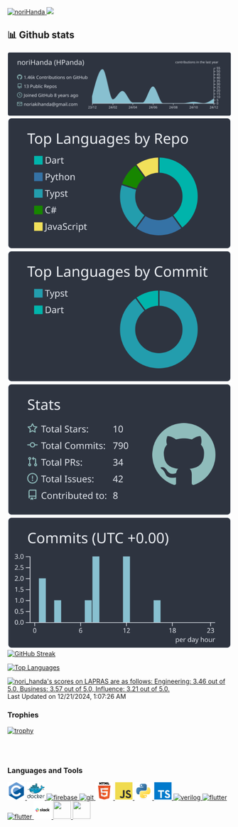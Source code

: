 <p align="left">
  <a href="https://github.com/noriHanda/noriHanda/">
    <img src="https://komarev.com/ghpvc/?username=noriHanda" alt="noriHanda" />
  </a>
  <a href="http://twitter.com/nori_handa">
    <img height="20" src="https://img.shields.io/twitter/follow/nori_handa?label=Twitter&logo=twitter&style=flat" />
  </a>
</p>

## 📊 Github stats


[![](https://raw.githubusercontent.com/noriHanda/noriHanda/main/profile-summary-card-output/nord_dark/0-profile-details.svg)](https://github.com/vn7n24fzkq/github-profile-summary-cards)
[![](https://raw.githubusercontent.com/noriHanda/noriHanda/main/profile-summary-card-output/nord_dark/1-repos-per-language.svg)](https://github.com/vn7n24fzkq/github-profile-summary-cards) [![](https://raw.githubusercontent.com/noriHanda/noriHanda/main/profile-summary-card-output/nord_dark/2-most-commit-language.svg)](https://github.com/vn7n24fzkq/github-profile-summary-cards)
[![](https://raw.githubusercontent.com/noriHanda/noriHanda/main/profile-summary-card-output/nord_dark/3-stats.svg)](https://github.com/vn7n24fzkq/github-profile-summary-cards) [![](https://raw.githubusercontent.com/noriHanda/noriHanda/main/profile-summary-card-output/nord_dark/4-productive-time.svg)](https://github.com/vn7n24fzkq/github-profile-summary-cards)
[![GitHub Streak](https://github-readme-streak-stats.herokuapp.com/?user=noriHanda&theme=nord)](https://git.io/streak-stats)

[![Top Languages](https://github-readme-stats.vercel.app/api/top-langs/?username=noriHanda&show_icons=true&theme=nord
)](https://github.com/anuraghazra/github-readme-stats)

<!--START_SECTION:lapras-card-->
<p ><a href="https://lapras.com/public/nori_handa" target="_blank" rel="noopener noreferrer"><img alt="nori_handa's scores on LAPRAS are as follows: Engineering: 3.46 out of 5.0, Business: 3.57 out of 5.0, Influence: 3.21 out of 5.0." src="https://lapras-card-generator.vercel.app/api/svg?e=3.46&b=3.57&i=3.21&b1=%23004736&b2=%2300bf8f&i1=%23007b5c&i2=%2300bf8f&l=en" width="400" ></a>  
Last Updated on 12/21/2024, 1:07:26 AM</p>
<!--END_SECTION:lapras-card-->

### Trophies

[![trophy](https://github-profile-trophy.vercel.app/?username=noriHanda&theme=nord)](https://github.com/ryo-ma/github-profile-trophy)

<br/>
<br/>

### Languages and Tools

<p align="left"><a href="https://www.cprogramming.com/" target="_blank" rel="noreferrer"> <img src="https://raw.githubusercontent.com/devicons/devicon/master/icons/c/c-original.svg" alt="c" width="40" height="40"/> </a> <a href="https://www.docker.com/" target="_blank" rel="noreferrer"> <img src="https://raw.githubusercontent.com/devicons/devicon/master/icons/docker/docker-original-wordmark.svg" alt="docker" width="40" height="40"/> </a> <a href="https://firebase.google.com/" target="_blank" rel="noreferrer"> <img src="https://www.vectorlogo.zone/logos/firebase/firebase-icon.svg" alt="firebase" width="40" height="40"/> </a><a href="https://git-scm.com/" target="_blank" rel="noreferrer"> <img src="https://www.vectorlogo.zone/logos/git-scm/git-scm-icon.svg" alt="git" width="40" height="40"/> </a> <a href="https://www.w3.org/html/" target="_blank" rel="noreferrer"> <img src="https://raw.githubusercontent.com/devicons/devicon/master/icons/html5/html5-original-wordmark.svg" alt="html5" width="40" height="40"/> </a>  <a href="https://developer.mozilla.org/en-US/docs/Web/JavaScript" target="_blank" rel="noreferrer"> <img src="https://raw.githubusercontent.com/devicons/devicon/master/icons/javascript/javascript-original.svg" alt="javascript" width="40" height="40"/> </a> <a href="https://www.python.org" target="_blank" rel="noreferrer"> <img src="https://raw.githubusercontent.com/devicons/devicon/master/icons/python/python-original.svg" alt="python" width="40" height="40"/> </a> <a href="https://www.typescriptlang.org/" target="_blank" rel="noreferrer"> <img src="https://raw.githubusercontent.com/devicons/devicon/master/icons/typescript/typescript-original.svg" alt="typescript" width="40" height="40"/> </a>
<a href="https://en.wikipedia.org/wiki/Verilog" target="_blank" rel="noreferrer">
  <img src="https://upload.wikimedia.org/wikipedia/en/e/ef/SystemVerilog_logo.png" alt="verilog" width=40 height=40>
</a>
<a href="https://flutter.dev" target="_blank" rel="noreferrer">
  <img src="https://storage.googleapis.com/cms-storage-bucket/64d67700f8293a9dc827.svg" alt="flutter" width=40 height=40>
</a>
<a href="https://docs.microsoft.com/en-us/dotnet/csharp/" target="_blank" rel="noreferrer">
  <img src="https://e7.pngegg.com/pngimages/328/221/png-clipart-c-programming-language-logo-microsoft-visual-studio-net-framework-javascript-icon-purple-logo.png" alt="flutter" width=40>
</a>
<a href="https://slack.com" target="_blank" rel="noreferrer">
<img src="https://raw.githubusercontent.com/devicons/devicon/9c6bfdb9783cdfe1018666ed76adcfd3eab6fad6/icons/slack/slack-original-wordmark.svg" height="40" width="40">
</a>
<a href="https://discord.com" target="_blank" rel="noreferrer">
  <img src="https://discord.com/assets/2d20a45d79110dc5bf947137e9d99b66.svg" height="40" width="40">
</a>
<a href="https://notion.so" target="_blank" rel="noreferrer">
  <img src="https://upload.wikimedia.org/wikipedia/commons/4/45/Notion_app_logo.png?20200221181224" height="40" width="40">
</a>
</p>
<br/>
